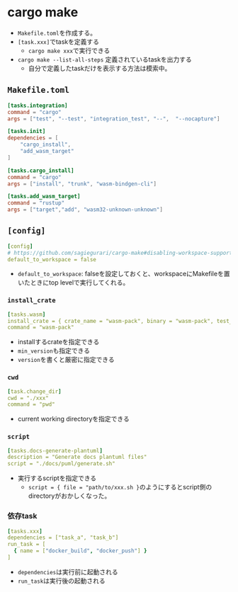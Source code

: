# cargo make

* `Makefile.toml`を作成する。
* `[task.xxx]`でtaskを定義する
  * `cargo make xxx`で実行できる
* `cargo make --list-all-steps` 定義されているtaskを出力する
  * 自分で定義したtaskだけを表示する方法は模索中。


## `Makefile.toml`

```toml
[tasks.integration]
command = "cargo"
args = ["test", "--test", "integration_test", "--",  "--nocapture"]

[tasks.init]
dependencies = [
    "cargo_install",
    "add_wasm_target"
]

[tasks.cargo_install]
command = "cargo"
args = ["install", "trunk", "wasm-bindgen-cli"]

[tasks.add_wasm_target]
command = "rustup"
args = ["target","add", "wasm32-unknown-unknown"]
```

## `[config]`
```yaml
[config]
# https://github.com/sagiegurari/cargo-make#disabling-workspace-support
default_to_workspace = false
```

* `default_to_workspace`: falseを設定しておくと、workspaceにMakefileを置いたときにtop levelで実行してくれる。

### `install_crate`

```yaml
[tasks.wasm]
install_crate = { crate_name = "wasm-pack", binary = "wasm-pack", test_arg = "--version", min_version = "0.8.1"}
command = "wasm-pack"
```

* installするcrateを指定できる
* `min_version`も指定できる
* `version`を書くと厳密に指定できる

### `cwd`

```yaml
[task.change_dir]
cwd = "./xxx"
command = "pwd"
```
* current working directoryを指定できる

### `script`

```yaml
[tasks.docs-generate-plantuml]
description = "Generate docs plantuml files"
script = "./docs/puml/generate.sh"
```
* 実行するscriptを指定できる
  * `script = { file = "path/to/xxx.sh }`のようにするとscript側のdirectoryがおかしくなった。

### 依存task

```yaml
[tasks.xxx]
dependencies = ["task_a", "task_b"]
run_task = [
  { name = ["docker_build", "docker_push"] }
]

```

* `dependencies`は実行前に起動される
* `run_task`は実行後の起動される
